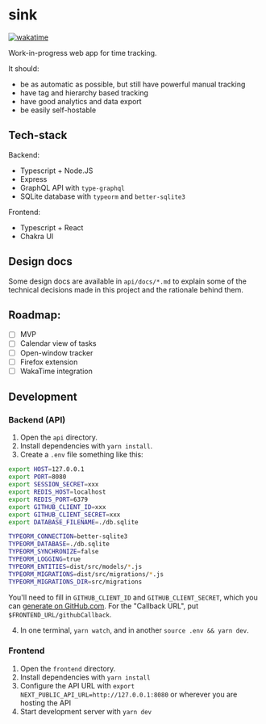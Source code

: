 # sink

[![wakatime](https://wakatime.com/badge/github/Scoder12/sink.svg)](https://wakatime.com/badge/github/Scoder12/sink)

Work-in-progress web app for time tracking.

It should:

- be as automatic as possible, but still have powerful manual tracking
- have tag and hierarchy based tracking
- have good analytics and data export
- be easily self-hostable

## Tech-stack

Backend:

- Typescript + Node.JS
- Express
- GraphQL API with `type-graphql`
- SQLite database with `typeorm` and `better-sqlite3`

Frontend:

- Typescript + React
- Chakra UI

## Design docs

Some design docs are available in `api/docs/*.md` to explain some of the technical
decisions made in this project and the rationale behind them.

## Roadmap:

- [ ] MVP
- [ ] Calendar view of tasks
- [ ] Open-window tracker
- [ ] Firefox extension
- [ ] WakaTime integration

## Development

### Backend (API)

1. Open the `api` directory.
2. Install dependencies with `yarn install`.
3. Create a `.env` file something like this:

```sh
export HOST=127.0.0.1
export PORT=8080
export SESSION_SECRET=xxx
export REDIS_HOST=localhost
export REDIS_PORT=6379
export GITHUB_CLIENT_ID=xxx
export GITHUB_CLIENT_SECRET=xxx
export DATABASE_FILENAME=./db.sqlite

TYPEORM_CONNECTION=better-sqlite3
TYPEORM_DATABASE=./db.sqlite
TYPEORM_SYNCHRONIZE=false
TYPEORM_LOGGING=true
TYPEORM_ENTITIES=dist/src/models/*.js
TYPEORM_MIGRATIONS=dist/src/migrations/*.js
TYPEORM_MIGRATIONS_DIR=src/migrations
```

You'll need to fill in `GITHUB_CLIENT_ID` and `GITHUB_CLIENT_SECRET`, which you can
[generate on GitHub.com](https://github.com/settings/apps). For the "Callback URL",
put `$FRONTEND_URL/githubCallback`.

4. In one terminal, `yarn watch`, and in another `source .env && yarn dev`.

### Frontend

1. Open the `frontend` directory.
2. Install dependencies with `yarn install`
3. Configure the API URL with `export NEXT_PUBLIC_API_URL=http://127.0.0.1:8080` or
   wherever you are hosting the API
4. Start development server with `yarn dev`
